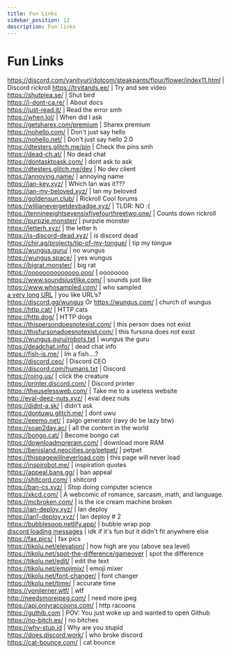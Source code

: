 ```yaml
---
title: Fun Links
sidebar_position: 12
description: Fun links
---
```


# Fun Links

https://discord.com/vanityurl/dotcom/steakpants/flour/flower/index11.html | Discord rickroll
https://tryitands.ee/ | Try and see video   <br/>
https://shutplea.se/ | Shut bird   <br/>
https://i-dont-ca.re/ | About docs   <br/>
https://just-read.it/ | Read the error smh   <br/>
https://when.lol/ | When did I ask   <br/>
https://getsharex.com/premium | Sharex premium   <br/>
https://nohello.com/ | Don't just say hello   <br/>
https://nohello.net/ | Don't just say hello 2.0 <br/>
https://dtesters.glitch.me/pin | Check the pins smh   <br/>
https://dead-ch.at/ | No dead chat   <br/>
https://dontasktoask.com/ | dont ask to ask   <br/>
https://dtesters.glitch.me/dev | No dev client   <br/> 
https://annoying.name/ | annoying name   <br/>
https://ian-key.xyz/ | Which Ian was it???   <br/>
https://ian-my-beloved.xyz/ | Ian my beloved   <br/>
https://goldensun.club/ | Rickroll Cool forums   <br/>
https://willianevergetdevbadge.xyz/ | TLDR: NO :(   <br/>
https://tennineeightsevensixfivefourthreetwo.one/ | Counts down rickroll   <br/>
https://purpzie.monster/ | purpzie monster   <br/>
https://letterh.xyz/ | the letter h   <br/>
https://is-discord-dead.xyz/ | is discord dead   <br/>
https://chir.ag/projects/tip-of-my-tongue/ | tip my tongue   <br/>
https://wungus.guru/ | no wungus   <br/>
https://wungus.space/ | yes wungus   <br/>
https://bigrat.monster/ | big rat   <br/>
https://oooooooooooooo.ooo/ | oooooooo   <br/>
https://www.soundsjustlike.com/ | sounds just like   <br/>
https://www.whosampled.com/ | who sampled   <br/> 
[a very long URL](https://cdn.discordapp.com/attachments/238376364967723008/522109766848217088/unknown.png?comment=According_to_all_known_laws_of_aviation_there_is_no_way_a_bee_should_be_able_to_fly_Its_wings_are_too_small_to_get_its_fat_little_body_off_the_ground_The_bee_of_course_flies_anyway_because_bees_dont_care_what_humans_think_is_impossible_Yellow_black_Yellow_black_Yellow_black_Yellow_black_Ooh_black_and_yellow_Lets_shake_it_up_a_little_Barry_Breakfast_is_ready_Ooming_Hang_on_a_second_Hello__Barry__Adam__Oan_you_believe_this_is_happening__I_cant_Ill_pick_you_up_Looking_sharp_Use_the_stairs_Your_father_paid_good_money_for_those_Sorry_Im_excited_Heres_the_graduate_Were_very_proud_of_you_son_A_perfect_report_card_all_Bs_Very_proud_Ma_I_got_a_thing_going_here__You_got_lint_on_your_fuzz__Ow_Thats_me__Wave_to_us_Well_be_in_row_118000__Bye_Barry_I_told_you_stop_flying_in_the_house__Hey_Adam__Hey_Barry__Is_that_fuzz_gel__A_little_Special_day_graduation_Never_thought_Id_make_it_Three_days_grade_school_three_days_high_school_Those_were_awkward_Three_days_college_Im_glad_I_took_a_day_and_hitchhiked_around_the_hive_You_did_come_back_different__Hi_Barry__Artie_growing_a_mustache_Looks_good__Hear_about_Frankie__Yeah__You_going_to_the_funeral__No_Im_not_going_Everybody_knows_sting_someone_you_die_Dont_waste_it_on_a_squirrel_Such_a_hothead_I_guess_he_could_have_just_gotten_out_of_the_way_I_love_this_incorporating_an_amusement_park_into_our_day_Thats_why_we_dont_need_vacations_Boy_quite_a_bit_of_pomp_under_the_circumstances__Well_Adam_today_we_are_men__We_are__Beemen__Amen_Hallelujah_Students_faculty_distinguished_bees_please_welcome_Dean_Buzzwell_Welcome_New_Hive_Oity_graduating_class_of_9:15_That_concludes_our_ceremonies_And_begins_your_career_at_Honex) | you like URL’s?   <br/>
https://discord.gg/wungus Or https://wungus.com/ | church of wungus   <br/>
https://http.cat/ | HTTP cats   <br/>
https://http.dog/ |  HTTP dogs <br/>
https://thispersondoesnotexist.com/ | this person does not exist   <br/>
https://thisfursonadoesnotexist.com/ | this fursona does not exist  <br/>
https://wungus.guru/robots.txt | wungus the guru   <br/>
https://deadchat.info/ | dead chat info  <br/>
https://fish-is.me/ | Im a fish....?  <br/> 
https://discord.ceo/ | Discord CEO  <br/>
https://discord.com/humans.txt | Discord  <br/>
https://roing.us/ | click the creature  <br/>
https://printer.discord.com/ | Discord printer  <br/>
https://theuselessweb.com/ | Take me to a useless website  <br/>
http://eval-deez-nuts.xyz/ | eval deez nuts  <br/>
https://didnt-a.sk/ | didn't ask  <br/>
https://dontuwu.glitch.me/ | dont uwu  <br/>
https://eeemo.net/ | zalgo generator (ravy do be lazy btw)   <br/>
https://soap2day.ac/ | all the content in the world  <br/>
https://bongo.cat/ | Become bongo cat  <br/>
https://downloadmoreram.com/ | download more RAM  <br/>
https://benisland.neocities.org/petpet/ | petpet  <br/>
https://thispagewillneverload.com | this page will never load  <br/>
https://inspirobot.me/ | inspiration quotes <br/>
https://appeal.bans.gg/ | ban appeal <br/>
https://shitcord.com/ | shitcord <br/>
https://ban-cs.xyz/ | Stop doing computer science  <br/>
https://xkcd.com/ | A webcomic of romance, sarcasm, math, and language.  <br/>
https://mcbroken.com/ | is the ice cream machine broken  <br/>
https://ian-deploy.xyz/ | Ian deploy  <br/>
https://ian1-deploy.xyz/ | Ian deploy # 2  <br/>
https://bubblespop.netlify.app/ | bubble wrap pop  <br/>
[discord loading messages](https://gist.github.com/advaith1/540543d6a2b7fd66abdb0eb02c002f88) | idk if it's fun but it didn't fit anywhere else  <br/>
https://fax.pics/ | fax pics  <br/>
https://tikolu.net/elevation/ | how high are you (above sea level)  <br/>
https://tikolu.net/spot-the-difference/gameover | spot the difference <br/>
https://tikolu.net/edit/ | edit the text  <br/>
https://tikolu.net/emojimix/ | emoji mixer  <br/>
https://tikolu.net/font-changer/ | font changer  <br/>
https://tikolu.net/time/ | accurate time  <br/>
https://yonilerner.wtf/ | wtf  <br/>
http://needsmorejpeg.com/ |  need more jpeg  <br/>
https://api.onlyraccoons.com/ | http racoons  <br/>
https://guthib.com | POV: You just woke up and wanted to open Github  <br/>
https://no-bitch.es/ | no bitches  <br/>
https://why-stup.id | Why are you stupid <br/>
https://does.discord.work/ | who broke discord  <br/>
https://cat-bounce.com/ |  cat bounce 
